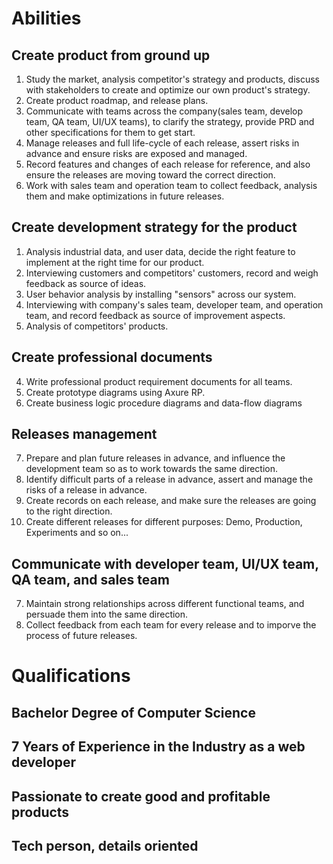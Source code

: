 # Abilities
## Create product from ground up
1. Study the market, analysis competitor's strategy and products, discuss with
stakeholders to create and optimize our own product's strategy.
2. Create product roadmap, and release plans.
3. Communicate with teams across the company(sales team, develop team, QA team,
UI/UX teams), to clarify the strategy, provide PRD and other specifications for
them to get start.
4. Manage releases and full life-cycle of each release, assert risks in advance
and ensure risks are exposed and managed.
5. Record features and changes of each release for reference, and also ensure
the releases are moving toward the correct direction.
6. Work with sales team and operation team to collect feedback, analysis them
and make optimizations in future releases.

## Create development strategy for the product
1. Analysis industrial data, and user data, decide the right feature to
implement at the right time for our product.
2. Interviewing customers and competitors' customers, record and weigh feedback
as source of ideas.
3. User behavior analysis by installing "sensors" across our system.
4. Interviewing with company's sales team, developer team, and operation team,
and record feedback as source of improvement aspects.
5. Analysis of competitors' products.

## Create professional documents
4. Write professional product requirement documents for all teams.
5. Create prototype diagrams using Axure RP.
6. Create business logic procedure diagrams and data-flow diagrams

## Releases management
7. Prepare and plan future releases in advance, and influence the development
team so as to work towards the same direction.
8. Identify difficult parts of a release in advance, assert and manage the risks
of a release in advance.
9. Create records on each release, and make sure the releases are going to the
right direction.
10. Create different releases for different purposes: Demo, Production,
Experiments and so on...

## Communicate with developer team, UI/UX team, QA team, and sales team
7. Maintain strong relationships across different functional teams, and persuade
them into the same direction.
8. Collect feedback from each team for every release and to imporve the process
of future releases.

# Qualifications
## Bachelor Degree of Computer Science
## 7 Years of Experience in the Industry as a web developer
## Passionate to create good and profitable products
## Tech person, details oriented
